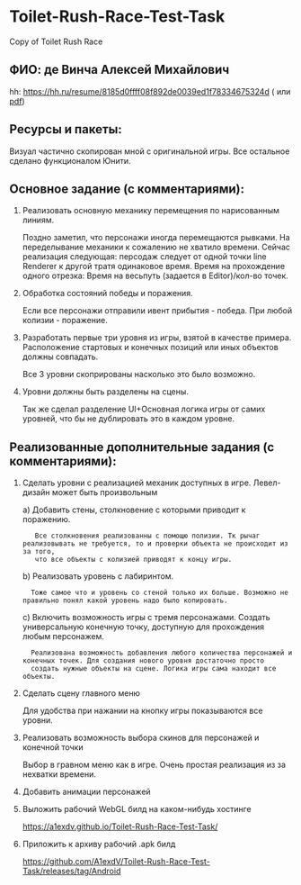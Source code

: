 # Toilet-Rush-Race-Test-Task
Copy of Toilet Rush Race

## ФИО: де Винча Алексей Михайлович
hh: https://hh.ru/resume/8185d0ffff08f892de0039ed1f78334675324d ( или [pdf](https://github.com/A1exdV/Toilet-Rush-Race-Test-Task/blob/main/Де%20Винча%20Алексей%20Михайлович.pdf))

## Ресурсы и пакеты:

  Визуал частично скопирован мной с оригинальной игры. Все остальное сделано функционалом Юнити.

## Основное задание (с комментариями):

1) Реализовать основную механику перемещения по нарисованным линиям.
	
	Поздно заметил, что персонажи иногда перемещаются рывками. На переделывание механики к сожалению не хватило времени.
	Сейчас реализация следующая: персодаж следует от одной точки line Renderer к другой тратя одинаковое время.
	Время на прохождение одного отрезка: Время на весьпуть (задается в Editor)/кол-во точек.

2) Обработка состояний победы и поражения.
	
	Если все персонажи отправили ивент прибытия - победа.
	При любой колизии - поражение.

3) Разработать первые три уровня из игры, взятой в качестве примера. Расположение стартовых и конечных позиций или иных объектов должны совпадать.
	
	Все 3 уровни скопрированы насколько это было возможно.

4) Уровни должны быть разделены на сцены. 
 	
	Так же сделал разделение UI+Основная логика игры от самих уровней, что бы не дублировать это в каждом уровне.


## Реализованные дополнительные задания (с комментариями):

1) Сделать уровни с реализацией механик доступных в игре. Левел-дизайн может быть произвольным

	 a) Добавить стены, столкновение с которыми приводит к поражению.
		  
		  Все столкновения реализованны с помощю полизии. Тк рычаг реализовывать не требуется, то и проверки объекта не происходит из за того, 
		  что все объекты с колизией приводят к концу игры. 
	
	b) Реализовать уровень с лабиринтом.
		 
		 Тоже самое что и уровень со стеной только их больше. Возможно не правильно понял какой уровень надо было копировать.
	
	c) Включить возможность игры с тремя персонажами. Создать универсальную конечную точку, доступную для прохождения любым персонажем.
		 
		 Реализована возможность добавления любого количества персонажей и конечных точек. Для создания нового уровня достаточно просто
		 создать нужные объекты на сцене. Логика игры сама находит все объекты. 	
	
4) Сделать сцену главного меню
	
	Для удобства при нажании на кнопку игры показываются все уровни.

5) Реализовать возможность выбора скинов для персонажей и конечной точки
	
	Выбор в гравном меню как в игре. Очень простая реализация из за нехватки времени.

6) Добавить анимации персонажей
	
7) Выложить рабочий WebGL билд на каком-нибудь хостинге
	
	https://a1exdv.github.io/Toilet-Rush-Race-Test-Task/

8) Приложить к архиву рабочий .apk билд
	
	https://github.com/A1exdV/Toilet-Rush-Race-Test-Task/releases/tag/Android
